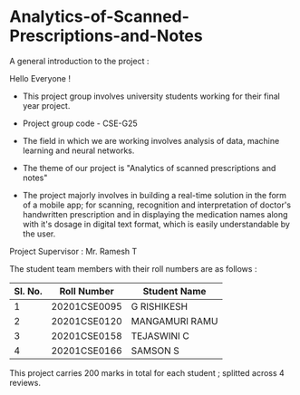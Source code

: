 # Analytics-of-Scanned-Prescriptions-and-Notes
A general introduction to the project :

Hello Everyone !

- This project group involves university students working for their final year project.
- Project group code - CSE-G25
- The field in which we are working involves analysis of data, machine learning and neural networks.
- The theme of our project is "Analytics of scanned prescriptions and notes"
  
- The project majorly involves in building a real-time solution in the form of a mobile app; for scanning, 
recognition and interpretation of doctor's handwritten prescription and in displaying the medication names
along with it's dosage in digital text format, which is easily understandable by the user.


Project Supervisor :  Mr. Ramesh T

The student team members with their roll numbers are as follows : 

| Sl. No.	  | Roll Number	       |  Student Name   |
|-----------|--------------------|-----------------|
|   1	      |  20201CSE0095	     | G RISHIKESH     |
|   2       |  20201CSE0120	     | MANGAMURI RAMU  |
|   3       |  20201CSE0158	     | TEJASWINI C     |
|   4	      |  20201CSE0166	     |  SAMSON S       |


This project carries 200 marks in total for each student ; splitted across 4 reviews.


